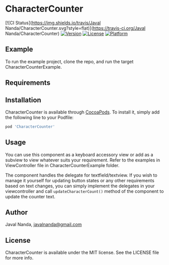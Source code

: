 # CharacterCounter

[![CI Status](https://img.shields.io/travis/Javal Nanda/CharacterCounter.svg?style=flat)](https://travis-ci.org/Javal Nanda/CharacterCounter)
[![Version](https://img.shields.io/cocoapods/v/CharacterCounter.svg?style=flat)](https://cocoapods.org/pods/CharacterCounter)
[![License](https://img.shields.io/cocoapods/l/CharacterCounter.svg?style=flat)](https://cocoapods.org/pods/CharacterCounter)
[![Platform](https://img.shields.io/cocoapods/p/CharacterCounter.svg?style=flat)](https://cocoapods.org/pods/CharacterCounter)

## Example

To run the example project, clone the repo, and run the target CharacterCounterExample.

## Requirements

## Installation

CharacterCounter is available through [CocoaPods](https://cocoapods.org). To install
it, simply add the following line to your Podfile:

```ruby
pod 'CharacterCounter'
```

## Usage

You can use this component as a keyboard accessory view or add as a subview to view whatever suits your requirement.
Refer to the examples in ViewController file in CharacterCounterExample folder.

The component handles the delegate for textfield/textview. If you wish to manage it yourself for updating button states or any other requirements based on text changes, you can simply implement the delegates in your viewcontroller and call `updateCharacterCount()` method of the component to update the counter text.

## Author

Javal Nanda, javalnanda@gmail.com

## License

CharacterCounter is available under the MIT license. See the LICENSE file for more info.
